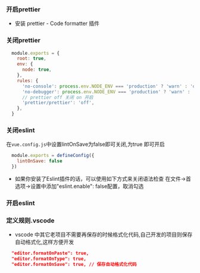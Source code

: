 ### 开启prettier
- 安装 prettier - Code formatter 插件

### 关闭prettier

```js
  module.exports = {
    root: true,
    env: {
      node: true,
    },
    rules: {
      'no-console': process.env.NODE_ENV === 'production' ? 'warn' : 'off',
      'no-debugger': process.env.NODE_ENV === 'production' ? 'warn' : 'off',
      // prettier off 关闭 on 开启 
      'prettier/prettier': 'off',
    },
  }
```


### 关闭eslint
在`vue.config.js`中设置lintOnSave为false即可关闭,为true 即可开启
```js
  module.exports = defineConfig({
    lintOnSave: false
  })
```
- 如果你安装了Eslint插件的话，可以使用如下方式来关闭语法检查
在文件->首选项->设置中添加"eslint.enable": false配置，取消勾选

### 开启eslint


### 定义规则.vscode
- vscode 中其它老项目不需要再保存的时候格式化代码,自己开发的项目则保存自动格式化,这样方便开发

```json
  "editor.formatOnPaste": true,
  "editor.formatOnType": true,
  "editor.formatOnSave": true, // 保存自动格式化代码
```